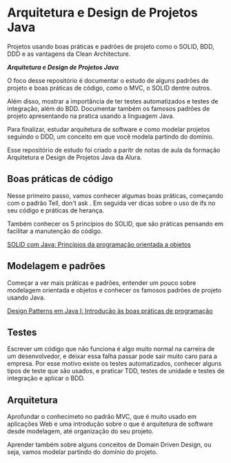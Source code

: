 # Arquitetura e Design de Projetos Java

Projetos usando boas práticas e padrões de projeto como o SOLID, BDD, DDD e as vantagens da Clean Architecture.

***Arquitetura e Design de Projetos Java***

O foco desse repositório é documentar o estudo de alguns padrões de projeto e boas práticas de código, como o MVC, o SOLID dentre outros.

Além disso, mostrar a importância de ter testes automatizados e testes de integração, além do BDD. Documentar também os famosos padrões de projeto apresentando na pratica usando a linguagem Java.

Para finalizar, estudar arquitetura de software e como modelar projetos seguindo o DDD, um conceito em que você modela partindo do domínio.

Esse repositório de estudo foi criado a paritr de notas de aula da formação Arquitetura e Design de Projetos Java da Alura.

## Boas práticas de código

Nesse primeiro passo, vamos conhecer algumas boas práticas, começando com o padrão Tell, don't ask . Em seguida ver dicas sobre o uso de ifs no seu código e práticas de herança.

Também conhecer os 5 princípios do SOLID, que são práticas pensando em facilitar a manutenção do código.

[SOLID com Java: Princípios da programação orientada a objetos](SOLID)

## Modelagem e padrões

Começar a ver mais práticas e padrões, entender um pouco sobre modelagem orientada e objetos e conhecer os famosos padrões de projeto usando Java.

[Design Patterns em Java I: Introdução às boas práticas de programação](Design-Patterns-01)

## Testes

Escrever um código que não funciona é algo muito normal na carreira de um desenvolvedor, e deixar essa falha passar pode sair muito caro para a empresa. Por esse motivo existe os testes automatizados, conhecer alguns tipos de teste que são usados, e praticar TDD, testes de unidade e testes de integração e aplicar o BDD.

## Arquitetura

Aprofundar o conhecimeto no padrão MVC, que é muito usado em aplicações Web e uma introdução sobre o que é arquitetura de software desde modelagem, até organização do seu projeto.

Aprender também sobre alguns conceitos de Domain Driven Design, ou seja, vamos modelar partindo do domínio do projeto.

